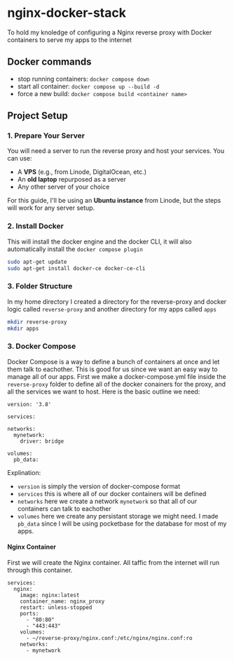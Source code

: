 # nginx-docker-stack
To hold my knoledge of configuring a Nginx reverse proxy with Docker containers to serve my apps to the internet

## Docker commands
- stop running containers: `docker compose down`
- start all container: `docker compose up --build -d`
- force a new build: `docker compose build <container name>`



## Project Setup

### 1. **Prepare Your Server**

You will need a server to run the reverse proxy and host your services. You can use:
- A **VPS** (e.g., from Linode, DigitalOcean, etc.)
- An **old laptop** repurposed as a server
- Any other server of your choice

For this guide, I'll be using an **Ubuntu instance** from Linode, but the steps will work for any server setup.

### 2. **Install Docker**
This will install the docker engine and the docker CLI, it will also automatically install the `docker compose plugin`

```bash
sudo apt-get update
sudo apt-get install docker-ce docker-ce-cli
```

### 3. **Folder Structure**
In my home directory I created a directory for the reverse-proxy and docker logic called `reverse-proxy` and another directory for my apps called `apps`
```bash
mkdir reverse-proxy
mkdir apps
```

### 3. **Docker Compose**
Docker Compose is a way to define a bunch of containers at once and let them talk to eachother. This is good for us since we want an easy way to manage all of our apps.
First we make a docker-compose.yml file inside the `reverse-proxy` folder to define all of the docker conainers for the proxy, and all the services we want to host. Here is the basic outline we need:
```
version: '3.8'

services:

networks:
  mynetwork:
    driver: bridge

volumes:
  pb_data:
```
Explination:
- `version` is simply the version of docker-compose format
- `services` this is where all of our docker containers will be defined
- `networks` here we create a network `mynetwork` so that all of our containers can talk to eachother
- `volumes` here we create any persistant storage we might need. I made `pb_data` since I will be using pocketbase for the database for most of my apps.

#### Nginx Container
First we will create the Nginx container. All taffic from the internet will run through this container.
```
services:
  nginx:
    image: nginx:latest
    container_name: nginx_proxy
    restart: unless-stopped
    ports:
      - "80:80"
      - "443:443"
    volumes:
      - ~/reverse-proxy/nginx.conf:/etc/nginx/nginx.conf:ro
    networks:
      - mynetwork
```

